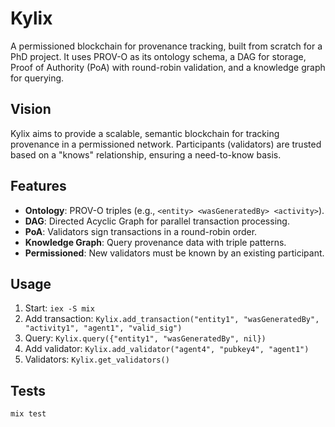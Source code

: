 # Kylix

A permissioned blockchain for provenance tracking, built from scratch for a PhD project. It uses PROV-O as its ontology schema, a DAG for storage, Proof of Authority (PoA) with round-robin validation, and a knowledge graph for querying.

## Vision
Kylix aims to provide a scalable, semantic blockchain for tracking provenance in a permissioned network. Participants (validators) are trusted based on a "knows" relationship, ensuring a need-to-know basis.

## Features
- **Ontology**: PROV-O triples (e.g., `<entity> <wasGeneratedBy> <activity>`).
- **DAG**: Directed Acyclic Graph for parallel transaction processing.
- **PoA**: Validators sign transactions in a round-robin order.
- **Knowledge Graph**: Query provenance data with triple patterns.
- **Permissioned**: New validators must be known by an existing participant.

## Usage
1. Start: `iex -S mix`
2. Add transaction: `Kylix.add_transaction("entity1", "wasGeneratedBy", "activity1", "agent1", "valid_sig")`
3. Query: `Kylix.query({"entity1", "wasGeneratedBy", nil})`
4. Add validator: `Kylix.add_validator("agent4", "pubkey4", "agent1")`
5. Validators: `Kylix.get_validators()`

## Tests
```bash
mix test